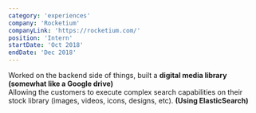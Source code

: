 ```yaml
---
category: 'experiences'
company: 'Rocketium'
companyLink: 'https://rocketium.com/'
position: 'Intern'
startDate: 'Oct 2018'
endDate: 'Dec 2018'
---
```


Worked on the backend side of things, built a <b>digital media library (somewhat like a Google drive)</b><br>
Allowing the customers to execute complex search capabilities on their stock library (images, videos, icons, designs, etc). <b>(Using ElasticSearch)</b>

